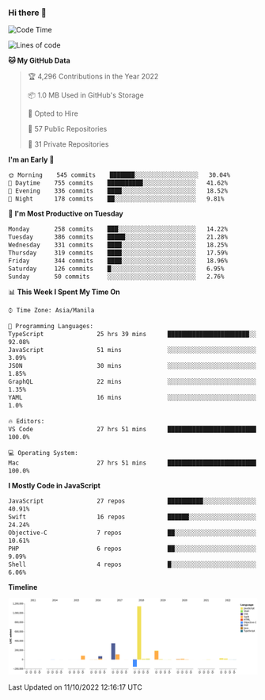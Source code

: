 ### Hi there 👋

<!--START_SECTION:waka-->
![Code Time](http://img.shields.io/badge/Code%20Time-3%2C162%20hrs%204%20mins-blue)

![Lines of code](https://img.shields.io/badge/From%20Hello%20World%20I%27ve%20Written-2%20Million%20lines%20of%20code-blue)

**🐱 My GitHub Data** 

> 🏆 4,296 Contributions in the Year 2022
 > 
> 📦 1.0 MB Used in GitHub's Storage 
 > 
> 💼 Opted to Hire
 > 
> 📜 57 Public Repositories 
 > 
> 🔑 31 Private Repositories  
 > 
**I'm an Early 🐤** 

```text
🌞 Morning    545 commits    ███████░░░░░░░░░░░░░░░░░░   30.04% 
🌆 Daytime    755 commits    ██████████░░░░░░░░░░░░░░░   41.62% 
🌃 Evening    336 commits    ████░░░░░░░░░░░░░░░░░░░░░   18.52% 
🌙 Night      178 commits    ██░░░░░░░░░░░░░░░░░░░░░░░   9.81%

```
📅 **I'm Most Productive on Tuesday** 

```text
Monday       258 commits    ███░░░░░░░░░░░░░░░░░░░░░░   14.22% 
Tuesday      386 commits    █████░░░░░░░░░░░░░░░░░░░░   21.28% 
Wednesday    331 commits    ████░░░░░░░░░░░░░░░░░░░░░   18.25% 
Thursday     319 commits    ████░░░░░░░░░░░░░░░░░░░░░   17.59% 
Friday       344 commits    ████░░░░░░░░░░░░░░░░░░░░░   18.96% 
Saturday     126 commits    █░░░░░░░░░░░░░░░░░░░░░░░░   6.95% 
Sunday       50 commits     ░░░░░░░░░░░░░░░░░░░░░░░░░   2.76%

```


📊 **This Week I Spent My Time On** 

```text
⌚︎ Time Zone: Asia/Manila

💬 Programming Languages: 
TypeScript               25 hrs 39 mins      ███████████████████████░░   92.08% 
JavaScript               51 mins             ░░░░░░░░░░░░░░░░░░░░░░░░░   3.09% 
JSON                     30 mins             ░░░░░░░░░░░░░░░░░░░░░░░░░   1.85% 
GraphQL                  22 mins             ░░░░░░░░░░░░░░░░░░░░░░░░░   1.35% 
YAML                     16 mins             ░░░░░░░░░░░░░░░░░░░░░░░░░   1.0%

🔥 Editors: 
VS Code                  27 hrs 51 mins      █████████████████████████   100.0%

💻 Operating System: 
Mac                      27 hrs 51 mins      █████████████████████████   100.0%

```

**I Mostly Code in JavaScript** 

```text
JavaScript               27 repos            ██████████░░░░░░░░░░░░░░░   40.91% 
Swift                    16 repos            ██████░░░░░░░░░░░░░░░░░░░   24.24% 
Objective-C              7 repos             ██░░░░░░░░░░░░░░░░░░░░░░░   10.61% 
PHP                      6 repos             ██░░░░░░░░░░░░░░░░░░░░░░░   9.09% 
Shell                    4 repos             █░░░░░░░░░░░░░░░░░░░░░░░░   6.06%

```


**Timeline**

![Chart not found](https://raw.githubusercontent.com/rad182/rad182/main/charts/bar_graph.png) 


 Last Updated on 11/10/2022 12:16:17 UTC
<!--END_SECTION:waka-->


<!--
**rad182/rad182** is a ✨ _special_ ✨ repository because its `README.md` (this file) appears on your GitHub profile.

Here are some ideas to get you started:

- 🔭 I’m currently working on ...
- 🌱 I’m currently learning ...
- 👯 I’m looking to collaborate on ...
- 🤔 I’m looking for help with ...
- 💬 Ask me about ...
- 📫 How to reach me: ...
- 😄 Pronouns: ...
- ⚡ Fun fact: ...
-->
